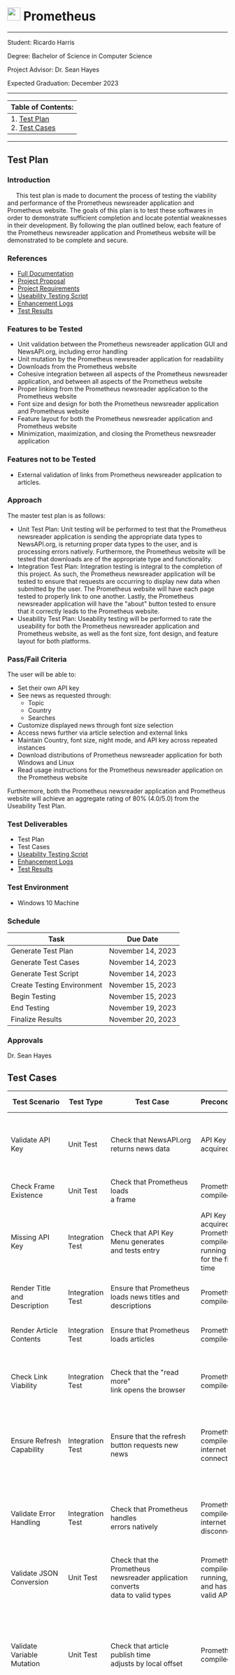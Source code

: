 
# <img src="../media/prometheus_logo.png" style="width:30px"> Prometheus

---
Student: Ricardo Harris

Degree: Bachelor of Science in Computer Science

Project Advisor: Dr. Sean Hayes

Expected Graduation: December 2023

---

<table>
	<thead>
		<tr>
			<th align="left">
				Table of Contents:
			</th>
		</tr>
	</thead>
	<tbody>
		<tr>
			<td>
				1. <a href="#plan">Test Plan</a></br>
				2. <a href="#testing">Test Cases</a><br />
			</td>
		</tr>
	</tbody>
</table>

---
## Test Plan <a id="plan"></a>

### Introduction
<p>
	&nbsp;&nbsp;&nbsp;&nbsp;&nbsp;This test plan is made to document the process of testing the viability and performance of the Prometheus newsreader application and Prometheus website. The goals of this plan is to test these softwares in order to demonstrate sufficient completion and locate potential weaknesses in their development. By following the plan outlined below, each feature of the Prometheus newsreader application and Prometheus website will be demonstrated to be complete and secure.
</p>

### References
<ul>
 	<li>
		<a href="https://github.com/RicoNoSuave/CSU_Senior_Project/blob/master/docs/Prometheus%20Full%20Documentation.md">Full Documentation</a>
	</li>
	<li>
		<a href="https://github.com/RicoNoSuave/CSU_Senior_Project/blob/master/docs/Prometheus%20Project%20Proposal.md"">Project Proposal</a>
	</li>
 	<li>
		<a href="https://github.com/RicoNoSuave/CSU_Senior_Project/blob/master/docs/Prometheus%20Project%20Requirements.md">Project Requirements</a>
	</li>
 	<li>
		<a href="https://github.com/RicoNoSuave/CSU_Senior_Project/blob/master/tests/Prometheus%20Useability%20Testing%20Script.md">Useability Testing Script</a>
	</li>
 	<li>
		<a href="https://github.com/RicoNoSuave/CSU_Senior_Project/blob/master/tests/Prometheus%20Enhancement%20Logs.md">Enhancement Logs</a>
	</li>
 	<li>
		<a href="https://github.com/RicoNoSuave/CSU_Senior_Project/blob/master/tests/Prometheus%20Test%20Results.md">Test Results</a>
	</li>
</ul>

### Features to be Tested
* Unit validation between the Prometheus newsreader application GUI and NewsAPI.org, including error handling
* Unit mutation by the Prometheus newsreader application for readability
* Downloads from the Prometheus website
* Cohesive integration between all aspects of the Prometheus newsreader application, and between all aspects of the Prometheus website
* Proper linking from the Prometheus newsreader application to the Prometheus website
* Font size and design for both the Prometheus newsreader application and Prometheus website
* Feature layout for both the Prometheus newsreader application and Prometheus website
* Minimization, maximization, and closing the Prometheus newsreader application

### Features not to be Tested
* External validation of links from Prometheus newsreader application to articles.

### Approach
The master test plan is as follows:
* Unit Test Plan: Unit testing will be performed to test that the Prometheus newsreader application is sending the appropriate data types to NewsAPI.org, is returning proper data types to the user, and is processing errors natively. Furthermore, the Prometheus website will be tested that downloads are of the appropriate type and functionality.
* Integration Test Plan: Integration testing is integral to the completion of this project. As such, the Prometheus newsreader application will be tested to ensure that requests are occurring to display new data when submitted by the user. The Prometheus website will have each page tested to properly link to one another. Lastly, the Prometheus newsreader application will have the "about" button tested to ensure that it correctly leads to the Prometheus website.
* Useability Test Plan: Useability testing will be performed to rate the useability for both the Prometheus newsreader application and Prometheus website, as well as the font size, font design, and feature layout for both platforms.

### Pass/Fail Criteria
The user will be able to:
* Set their own API key
* See news as requested through:
  * Topic
  * Country
  * Searches
* Customize displayed news through font size selection
* Access news further via article selection and external links
* Maintain Country, font size, night mode, and API key across repeated instances
* Download distributions of Prometheus newsreader application for both Windows and Linux
* Read usage instructions for the Prometheus newsreader application on the Prometheus website

Furthermore, both the Prometheus newsreader application and Prometheus website will achieve an aggregate rating of 80% (4.0/5.0) from the Useability Test Plan.

### Test Deliverables
* Test Plan
* Test Cases
* <a href="https://github.com/RicoNoSuave/CSU_Senior_Project/blob/master/tests/Prometheus%20Useability%20Testing%20Script.md">Useability Testing Script</a>
* <a href="https://github.com/RicoNoSuave/CSU_Senior_Project/blob/master/tests/Prometheus%20Enhancement%20Logs.md">Enhancement Logs</a>
* <a href="https://github.com/RicoNoSuave/CSU_Senior_Project/blob/master/tests/Prometheus%20Test%20Results.md">Test Results</a>

### Test Environment
* Windows 10 Machine

### Schedule
| Task | Due Date |
|------|----------|
| Generate Test Plan | November 14, 2023 |
| Generate Test Cases | November 14, 2023 |
| Generate Test Script | November 14, 2023 |
| Create Testing Environment | November 15, 2023 |
| Begin Testing | November 15, 2023 |
| End Testing | November 19, 2023 |
| Finalize Results | November 20, 2023 |

### Approvals
Dr. Sean Hayes

## Test Cases<a id="testing"></a>

| Test Scenario                     | Test Type | Test Case | Preconditions | Postconditions | Test Steps | Test Data | Expected Result | Actual Results | PASS/FAIL |
|-----------------------------------|-----------|-----------|---------------|----------------|------------|-----------|-----------------|----------------|-----------|
| Validate API Key                  | Unit Test | Check that NewsAPI.org<br /> returns news data | API Key is acquired | | 1. Go to NewsAPI.org<br /> 2. Copy link on front page<br /> 3. Paste in browser<br /> 4. Press Enter | | JSON of News | JSON of News | PASS |
| Check Frame Existence             | Unit Test | Check that Prometheus loads<br /> a frame | Prometheus is compiled | | 1. Launch Prometheus | | Prometheus loads in a frame | Prometheus loaded in a frame | PASS |
| Missing API Key                   | Integration Test | Check that API Key Menu generates<br /> and tests entry | API Key is acquired, and<br /> Prometheus is compiled and running<br /> for the first time | | 1. Launch Prometheus<br /> 2. Enter "test"<br /> 3. Press Enter<br /> 4. Enter Valid API Key<br /> 5. Press Enter | | 1. Invalid API Key will reload window<br /> 2. Valid API Key will generate news | 1. Invalid API Key reloaded window<br /> 2. Valid API Key generated news | PASS |
| Render Title and Description      | Integration Test | Ensure that Prometheus<br /> loads news titles and descriptions | Prometheus is compiled | | 1. Launch Prometheus | | Prometheus loads news titles and descriptions | Prometheus loaded news titles and descriptions | PASS |
| Render Article Contents           | Integration Test | Ensure that Prometheus<br /> loads articles | Prometheus is compiled | | 1. Launch Prometheus<br /> 2. Click on an article | | Prometheus loads available article | Prometheus loaded available article | PASS |
| Check Link Viability              | Integration Test | Check that the "read more"<br /> link opens the browser | Prometheus is compiled | | 1. Launch Prometheus<br /> 2. Click on "read more" link on newscard | | Link opens in browser | Link opened in browser | PASS |
| Ensure Refresh Capability         | Integration Test | Ensure that the refresh button requests new news | Prometheus is compiled and internet connected | Internet is disconnected | 1. Launch Prometheus<br /> 2. Check news<br /> 3. Disconnect internet connection<br /> 4. Click refresh button | | News loads, then an error generates because refresh gave no data | News loaded, then an error generated | PASS |
| Validate Error Handling           | Integration Test | Check that Prometheus handles<br /> errors natively | Prometheus is compiled and internet disconnected | Internet is connected | 1. Launch Prometheus<br /> 2. View error information in frame<br /> 3. Connect internet<br /> 4. Reload | | Error information loads in frame, then<br /> resolves when fixed and reloaded | Error information loaded in frame and resolved<br /> when fixed | PASS |
| Validate JSON Conversion          | Unit Test | Check that the Prometheus<br /> newsreader application converts<br /> data to valid types | Prometheus is compiled, running,<br /> and has a valid API key | | 1. Launch Prometheus | | Rendered News Data | Rendered News Data | PASS |
| Validate Variable Mutation        | Unit Test | Check that article publish time<br /> adjusts by local offset | Prometheus is compiled | | 1. Launch Prometheus<br /> 2. Click on article<br /> 3. Check time<br /> 4. Adjust timezone in computer settings<br /> 5. Reload article<br /> 6. Check time | | Publish time adjusts based on local timezone | Publish time adjusted based on local timezone | PASS |
| Ensure Menu Support               | Integration Test | Validate that menus load<br /> in Prometheus | Prometheus is compiled | | 1. Launch Prometheus<br /> 2. Click on "Top Headlines" | | A menu loads | A menu loaded | PASS |
| Validate Country Menu             | Unit Test | Check that each country<br /> selection works | Prometheus is compiled | | 1. Launch Prometheus<br /> 2. Cycle through each country | | Each country loads new articles | Each country loaded new articles | PASS |
| Validate Topic Menu               | Unit Test | Check that each topic<br /> selection works | Prometheus is compiled | | 1. Launch Prometheus<br /> 2. Cycle through each topic | | Each country loads new articles | Each country loaded new articles | PASS |
| Ensure Search Capability          | Integration Test | Check the "search" function | Prometheus is compiled | | 1. Launch Prometheus<br /> 2. Enter "test" in search box<br /> 3. Click Search | | New articles load related to search topic<br />Search topic displays to user | New articles loaded related to search topic<br />Search topic displayed | PASS |
| Ensure Night Mode Capability      | Integration Test | Test the Night Mode button | Prometheus is compiled | | 1. Launch Prometheus<br /> 2. Click Night Mode<br /> 3. Observe icon change<br /> 4. Click Night Mode<br /> 4. Observe icon change | | Night Mode button toggles black/white background<br /> with white/black text, respectively | Night Mode button toggled black/white background<br /> with white/black text, respectively | PASS |
| Ensure Font Size Capability       | Integration Test | Check that each font size<br /> changes the font size in Prometheus | Prometheus is compiled | | 1. Launch Prometheus<br /> 2. Cycle through each font size | | Each font size alters text size appropriately | Each font size altered text size appropriately | PASS |
| Ensure Save State Capability      | Integration Test | Ensure that Prometheus saves<br /> Night Mode and Font Size<br /> between runs | Prometheus is compiled | | 1. Launch Prometheus<br /> 2. Set new Night Mode and Font Size settings<br /> 3. Close Prometheus<br /> 4. Launch Prometheus | | Night Mode and Font Size persist through runs | Night Mode and Font Size persisted through runs | PASS | 
| Ensure Settings Button Capability | Integration Test | Store Font Size and Country<br /> menus behind Settings button | Prometheus is compiled | | 1. Launch Prometheus<br /> 2. Click Settings button<br /> 3. Change Country<br /> 4. Click Settings button<br /> 5. Change Font Size | | Country and Font Size menus are behind Settings button | Country and Font Size menus are behind Settings button | PASS |
| Ensure Custom Frame Functionality | Integration Test | Ensure that the custom frame<br /> displays custom icon, settings button,<br /> maximize/minimize/close buttons,<br /> and is moveable | Prometheus is compiled | | 1. Launch Prometheus<br /> 2. Observe Icon<br /> 3.Observe Settings Button<br /> 4. Drag Prometheus around screen<br /> 5. Maximize Prometheus<br /> 6. Restore Prometheus<br /> 7. Minimize Prometheus<br /> 8. Bring Prometheus up<br /> 9. Close Prometheus | | Frame contains proper elements and functions properly | Frame contained proper elements and functioned properly | PASS |
| Visit website                     | Integration Test | Ensure that the Prometheus website<br /> is functional | Prometheus website is up | | 1. Navigate to the Prometheus website | | Prometheus website is functional | Prometheus website was functional | PASS |
| Validate "About" Link             | Integration Test | Ensure that the "About" link opens<br /> the Prometheus website | Prometheus is compiled and the Prometheus website is up | | 1. Launch Prometheus<br /> 2. Click Settings<br /> 3. Click About | | Prometheus website opens in a browser | Prometheus website opened in a browser | PASS |
| Test Packages                     | Integration Test | Check that Prometheus launches on both<br /> Windows and Linux operating systems | Prometheus is compiled for Windows and Linux | | 1. Launch a Windows OS<br /> 2. Launch Prometheus Windows Distribution<br /> 3. Note Functionality<br /> 4. Launch a Linux OS<br /> 5. Launch Prometheus Linux Distribution<br /> 6. Note Functionality | 1. Prometheus Windows Distribution<br /> 2. Prometheus Linux Distribution | Prometheus launches on both operating systems | Prometheus launched on both operating systems | PASS |
| Download Prometheus               | Integration Test | Ensure that the download links<br /> in the Prometheus website initiate downloads<br /> of their respective distributions | Prometheus is compiled for Windows and Linux,<br /> each distribution is loaded into the Prometheus website server,<br /> and the Prometheus website is up | | 1. Access the Prometheus website<br /> 2. Click on Download<br /> 3. Click on Windows download button<br /> 4. Observe download<br /> 5. Click on Linux download button<br /> 6. Observe download | | Respective distributions download properly | Respective distributions downloaded properly | PASS |
| View Documentation                | Integration Test | Validate link from Prometheus website<br /> to Senior Project Documentation | Prometheus website is up | | 1. Access the Prometheus website<br /> 2. Click on Documentation<br /> 3. Observe Documentation on Github | Senior Project Documentation | Browser navigates to Github repo | Browser navigated to Github repo | PASS |
| Useability Testing                | Useability Test | Test the useability of the Prometheus newsreader application<br /> and website | Prometheus is compiled, Prometheus website is up,<br />Test environment is open, and the useability testing script is generated | | 1. Follow useability testing script | <a href="https://github.com/RHarris87345/CSU-Senior-Project/blob/master/tests/Prometheus%20Useability%20Testing%20Script.md">Useability Testing Script</a> | Average score of 80% (4.0/5.0) | Average: 96% (4.81/5.0) | PASS |
